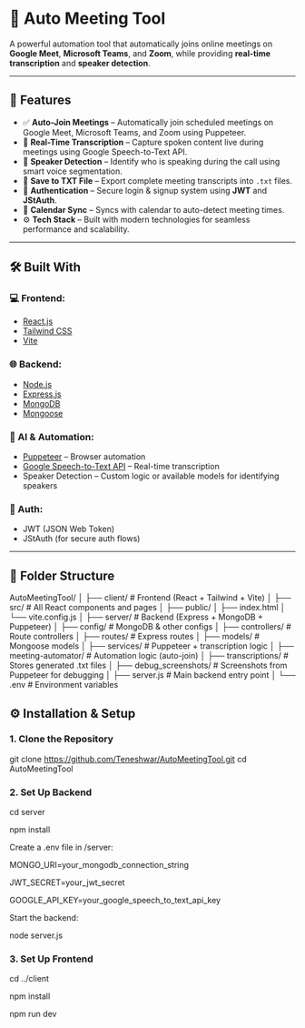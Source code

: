 # 🤖 Auto Meeting Tool

A powerful automation tool that automatically joins online meetings on **Google Meet**, **Microsoft Teams**, and **Zoom**, while providing **real-time transcription** and **speaker detection**.

---

## 🚀 Features

- ✅ **Auto-Join Meetings** – Automatically join scheduled meetings on Google Meet, Microsoft Teams, and Zoom using Puppeteer.
- 📝 **Real-Time Transcription** – Capture spoken content live during meetings using Google Speech-to-Text API.
- 🧠 **Speaker Detection** – Identify who is speaking during the call using smart voice segmentation.
- 💾 **Save to TXT File** – Export complete meeting transcripts into `.txt` files.
- 🔐 **Authentication** – Secure login & signup system using **JWT** and **JStAuth**.
- 📅 **Calendar Sync** – Syncs with calendar to auto-detect meeting times.
- ⚙️ **Tech Stack** – Built with modern technologies for seamless performance and scalability.

---

## 🛠️ Built With

### 💻 Frontend:
- [React.js](https://reactjs.org/)
- [Tailwind CSS](https://tailwindcss.com/)
- [Vite](https://vitejs.dev/) 

### 🌐 Backend:
- [Node.js](https://nodejs.org/)
- [Express.js](https://expressjs.com/)
- [MongoDB](https://www.mongodb.com/)
- [Mongoose](https://mongoosejs.com/)

### 🧠 AI & Automation:
- [Puppeteer](https://pptr.dev/) – Browser automation
- [Google Speech-to-Text API](https://cloud.google.com/speech-to-text) – Real-time transcription
- Speaker Detection – Custom logic or available models for identifying speakers

### 🔐 Auth:
- JWT (JSON Web Token)
- JStAuth (for secure auth flows)

---

## 📂 Folder Structure

AutoMeetingTool/
│
├── client/ # Frontend (React + Tailwind + Vite)
│ ├── src/ # All React components and pages
│ ├── public/
│ ├── index.html
│ └── vite.config.js
│
├── server/ # Backend (Express + MongoDB + Puppeteer)
│ ├── config/ # MongoDB & other configs
│ ├── controllers/ # Route controllers
│ ├── routes/ # Express routes
│ ├── models/ # Mongoose models
│ ├── services/ # Puppeteer + transcription logic
│ ├── meeting-automator/ # Automation logic (auto-join)
│ ├── transcriptions/ # Stores generated .txt files
│ ├── debug_screenshots/ # Screenshots from Puppeteer for debugging
│ ├── server.js # Main backend entry point
│ └── .env # Environment variables

## ⚙️ Installation & Setup

### 1. Clone the Repository

git clone https://github.com/Teneshwar/AutoMeetingTool.git
cd AutoMeetingTool


### 2. Set Up Backend
cd server

npm install

Create a .env file in /server:

MONGO_URI=your_mongodb_connection_string

JWT_SECRET=your_jwt_secret

GOOGLE_API_KEY=your_google_speech_to_text_api_key

Start the backend:

node server.js

### 3. Set Up Frontend
cd ../client

npm install

npm run dev

